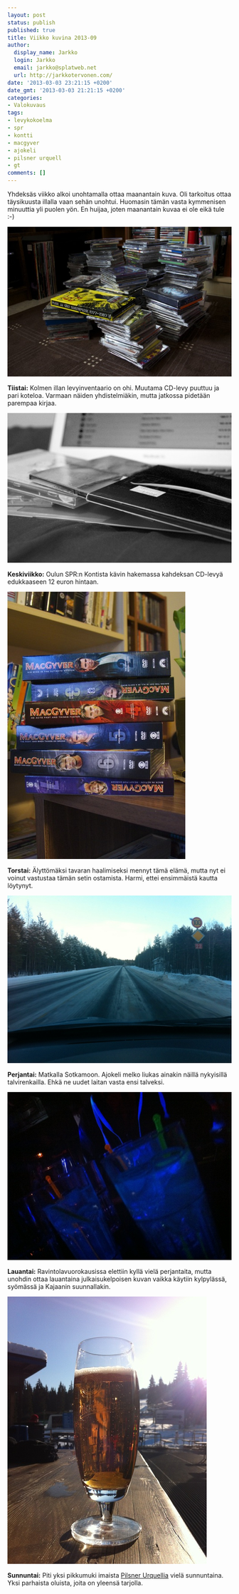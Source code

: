 ```yaml
---
layout: post
status: publish
published: true
title: Viikko kuvina 2013-09
author:
  display_name: Jarkko
  login: Jarkko
  email: jarkko@splatweb.net
  url: http://jarkkotervonen.com/
date: '2013-03-03 23:21:15 +0200'
date_gmt: '2013-03-03 21:21:15 +0200'
categories:
- Valokuvaus
tags:
- levykokoelma
- spr
- kontti
- macgyver
- ajokeli
- pilsner urquell
- gt
comments: []
---
```

Yhdeksäs viikko alkoi unohtamalla ottaa maanantain kuva. Oli tarkoitus ottaa täysikuusta illalla vaan sehän unohtui. Huomasin tämän vasta kymmenisen minuuttia yli puolen yön. En huijaa, joten maanantain kuvaa ei ole eikä tule :-)

<amp-img alt="Viikko kuvina 2013-09 - Tiistai" src="/assets/img/posts/2013-09-ti.jpg">
  <noscript><img alt="Viikko kuvina 2013-09 - Tiistai" src="/assets/img/posts/2013-09-ti.jpg" /></noscript>
</amp-img>

__Tiistai:__ Kolmen illan levyinventaario on ohi. Muutama CD-levy puuttuu ja pari koteloa. Varmaan näiden yhdistelmiäkin, mutta jatkossa pidetään parempaa kirjaa.

<amp-img alt="Viikko kuvina 2013-09 - Keskiviikko" src="/assets/img/posts/2013-09-ke.jpg">
  <noscript><img alt="Viikko kuvina 2013-09 - Keskiviikko" src="/assets/img/posts/2013-09-ke.jpg" /></noscript>
</amp-img>

__Keskiviikko:__ Oulun SPR:n Kontista kävin hakemassa kahdeksan CD-levyä edukkaaseen 12 euron hintaan.

<amp-img alt="Viikko kuvina 2013-09 - Torstai" src="/assets/img/posts/2013-09-to.jpg">
  <noscript><img alt="Viikko kuvina 2013-09 - Torstai" src="/assets/img/posts/2013-09-to.jpg" /></noscript>
</amp-img>

__Torstai:__ Älyttömäksi tavaran haalimiseksi mennyt tämä elämä, mutta nyt ei voinut vastustaa tämän setin ostamista. Harmi, ettei ensimmäistä kautta löytynyt.

<amp-img alt="Viikko kuvina 2013-09 - Perjantai" src="/assets/img/posts/2013-09-pe.jpg">
  <noscript><img alt="Viikko kuvina 2013-09 - Perjantai" src="/assets/img/posts/2013-09-pe.jpg" /></noscript>
</amp-img>

__Perjantai:__ Matkalla Sotkamoon. Ajokeli melko liukas ainakin näillä nykyisillä talvirenkailla. Ehkä ne uudet laitan vasta ensi talveksi.</p>

<amp-img alt="Viikko kuvina 2013-09 - Lauantai" src="/assets/img/posts/2013-09-la.jpg">
  <noscript><img alt="Viikko kuvina 2013-09 - Lauantai" src="/assets/img/posts/2013-09-la.jpg" /></noscript>
</amp-img>

__Lauantai:__ Ravintolavuorokausissa elettiin kyllä vielä perjantaita, mutta unohdin ottaa lauantaina julkaisukelpoisen kuvan vaikka käytiin kylpylässä, syömässä ja Kajaanin suunnallakin.</p>

<amp-img alt="Viikko kuvina 2013-09 - Sunnuntai" src="/assets/img/posts/2013-09-su.jpg">
  <noscript><img alt="Viikko kuvina 2013-09 - Sunnuntai" src="/assets/img/posts/2013-09-su.jpg" /></noscript>
</amp-img>

__Sunnuntai:__ Piti yksi pikkumuki imaista [Pilsner Urquellia](http://en.wikipedia.org/wiki/Pilsner_Urquell) vielä sunnuntaina. Yksi parhaista oluista, joita on yleensä tarjolla.
